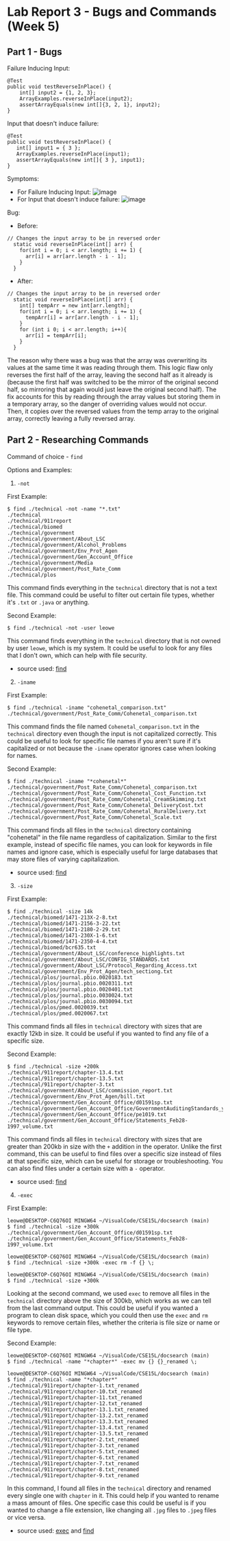 # Lab Report 3 - Bugs and Commands (Week 5)

## Part 1 - Bugs

Failure Inducing Input:
```	
@Test 
public void testReverseInPlace() {
    int[] input2 = {1, 2, 3};
    ArrayExamples.reverseInPlace(input2);
    assertArrayEquals(new int[]{3, 2, 1}, input2);
} 
 ```

 Input that doesn't induce failure: 
 ```
@Test 
public void testReverseInPlace() {
    int[] input1 = { 3 };
    ArrayExamples.reverseInPlace(input1);
    assertArrayEquals(new int[]{ 3 }, input1);
}
 ```

Symptoms:
* For Failure Inducing Input: ![image](https://github.com/leoweng05/cse15l-lab-reports/assets/62259208/07387763-c19c-4cd1-a850-a01ea9122964)
* For Input that doesn't induce failure: ![image](https://github.com/leoweng05/cse15l-lab-reports/assets/62259208/f58603ae-3717-4f26-83c7-89321dfec4be)

Bug:
* Before:
```
// Changes the input array to be in reversed order
  static void reverseInPlace(int[] arr) {
    for(int i = 0; i < arr.length; i += 1) {
      arr[i] = arr[arr.length - i - 1];
    }
  }
```
* After:
```
// Changes the input array to be in reversed order
  static void reverseInPlace(int[] arr) {
    int[] tempArr = new int[arr.length];
    for(int i = 0; i < arr.length; i += 1) {
      tempArr[i] = arr[arr.length - i - 1];
    }
    for (int i 0; i < arr.length; i++){
      arr[i] = tempArr[i];
    }
  }
  ```
The reason why there was a bug was that the array was overwriting its values at the same time it was reading through them. This logic flaw only reverses the first half of the array, leaving the second half as it already is (because the first half was switched to be the mirror of the original second half, so mirroring that again would just leave the original second half). The fix accounts for this by reading through the array values but storing them in a temporary array, so the danger of overriding values would not occur. Then, it copies over the reversed values from the temp array to the original array, correctly leaving a fully reversed array. 

## Part 2 - Researching Commands

Command of choice - `find`

Options and Examples: 
1. `-not`

First Example:
```
$ find ./technical -not -name "*.txt"
./technical
./technical/911report
./technical/biomed
./technical/government
./technical/government/About_LSC
./technical/government/Alcohol_Problems
./technical/government/Env_Prot_Agen
./technical/government/Gen_Account_Office
./technical/government/Media
./technical/government/Post_Rate_Comm
./technical/plos
```
This command finds everything in the `technical` directory that is not a text file. This command could be useful to filter out certain file types, whether it's `.txt` or `.java` or anything.

Second Example:
```
$ find ./technical -not -user leowe
```
This command finds everything in the `technical` directory that is not owned by user `leowe`, which is my system. It could be useful to look for any files that I don't own, which can help with file security.

   * source used: [find](https://snapshooter.com/learn/linux/find#basic-syntax)


2. `-iname`

First Example:
```
$ find ./technical -iname "cohenetal_comparison.txt"                                                                                                
./technical/government/Post_Rate_Comm/Cohenetal_comparison.txt
```
This command finds the file named `Cohenetal_comparison.txt` in the `technical` directory even though the input is not capitalized correctly. This could be useful to look for specific file names if you aren't sure if it's capitalized or not because the `-iname` operator ignores case when looking for names.

Second Example:
```
$ find ./technical -iname "*cohenetal*"
./technical/government/Post_Rate_Comm/Cohenetal_comparison.txt
./technical/government/Post_Rate_Comm/Cohenetal_Cost_Function.txt
./technical/government/Post_Rate_Comm/Cohenetal_CreamSkimming.txt
./technical/government/Post_Rate_Comm/Cohenetal_DeliveryCost.txt 
./technical/government/Post_Rate_Comm/Cohenetal_RuralDelivery.txt
./technical/government/Post_Rate_Comm/Cohenetal_Scale.txt
```
This command finds all files in the `technical` directory containing "cohenetal" in the file name regardless of capitalization. Similar to the first example, instead of specific file names, you can look for keywords in file names and ignore case, which is especially useful for large databases that may store files of varying capitalization. 
   * source used: [find](https://snapshooter.com/learn/linux/find#basic-syntax)

3. `-size`

First Example:
```
$ find ./technical -size 14k
./technical/biomed/1471-213X-2-8.txt
./technical/biomed/1471-2156-3-22.txt
./technical/biomed/1471-2180-2-29.txt
./technical/biomed/1471-230X-1-6.txt
./technical/biomed/1471-2350-4-4.txt
./technical/biomed/bcr635.txt
./technical/government/About_LSC/conference_highlights.txt
./technical/government/About_LSC/CONFIG_STANDARDS.txt
./technical/government/About_LSC/Protocol_Regarding_Access.txt
./technical/government/Env_Prot_Agen/tech_sectiong.txt
./technical/plos/journal.pbio.0020183.txt
./technical/plos/journal.pbio.0020311.txt
./technical/plos/journal.pbio.0020401.txt
./technical/plos/journal.pbio.0030024.txt
./technical/plos/journal.pbio.0030094.txt
./technical/plos/pmed.0020039.txt
./technical/plos/pmed.0020067.txt
```
This command finds all files in `technical` directory with sizes that are exactly 12kb in size. It could be useful if you wanted to find any file of a specific size.

Second Example:
```
$ find ./technical -size +200k
./technical/911report/chapter-13.4.txt
./technical/911report/chapter-13.5.txt
./technical/911report/chapter-3.txt
./technical/government/About_LSC/commission_report.txt
./technical/government/Env_Prot_Agen/bill.txt
./technical/government/Gen_Account_Office/d01591sp.txt
./technical/government/Gen_Account_Office/GovernmentAuditingStandards_yb2002ed.txt
./technical/government/Gen_Account_Office/pe1019.txt
./technical/government/Gen_Account_Office/Statements_Feb28-1997_volume.txt
```
This command finds all files in `technical` directory with sizes that are greater than 200kb in size with the `+` addition in the operator. Unlike the first command, this can be useful to find files over a specific size instead of files at that specific size, which can be useful for storage or troubleshooting. You can also find files under a certain size with a `-` operator.
   * source used: [find](https://snapshooter.com/learn/linux/find#basic-syntax)

4. `-exec`

First Example:
```
leowe@DESKTOP-C6Q76OI MINGW64 ~/VisualCode/CSE15L/docsearch (main)
$ find ./technical -size +300k
./technical/government/Gen_Account_Office/d01591sp.txt
./technical/government/Gen_Account_Office/Statements_Feb28-1997_volume.txt

leowe@DESKTOP-C6Q76OI MINGW64 ~/VisualCode/CSE15L/docsearch (main)
$ find ./technical -size +300k -exec rm -f {} \;

leowe@DESKTOP-C6Q76OI MINGW64 ~/VisualCode/CSE15L/docsearch (main)
$ find ./technical -size +300k
```
Looking at the second command, we used `exec` to remove all files in the `technical` directory above the size of 300kb, which works as we can tell from the last command output. This could be useful if you wanted a program to clean disk space, which you could then use the `exec` and `rm` keywords to remove certain files, whether the criteria is file size or name or file type.

Second Example:
```
leowe@DESKTOP-C6Q76OI MINGW64 ~/VisualCode/CSE15L/docsearch (main)
$ find ./technical -name "*chapter*" -exec mv {} {}_renamed \;

leowe@DESKTOP-C6Q76OI MINGW64 ~/VisualCode/CSE15L/docsearch (main)
$ find ./technical -name "*chapter*"
./technical/911report/chapter-1.txt_renamed
./technical/911report/chapter-10.txt_renamed
./technical/911report/chapter-11.txt_renamed
./technical/911report/chapter-12.txt_renamed
./technical/911report/chapter-13.1.txt_renamed
./technical/911report/chapter-13.2.txt_renamed
./technical/911report/chapter-13.3.txt_renamed
./technical/911report/chapter-13.4.txt_renamed
./technical/911report/chapter-13.5.txt_renamed
./technical/911report/chapter-2.txt_renamed
./technical/911report/chapter-3.txt_renamed
./technical/911report/chapter-5.txt_renamed
./technical/911report/chapter-6.txt_renamed
./technical/911report/chapter-7.txt_renamed
./technical/911report/chapter-8.txt_renamed
./technical/911report/chapter-9.txt_renamed
```
In this command, I found all files in the `technical` directory and renamed every single one with `chapter` in it. This could help if you wanted to rename a mass amount of files. One specific case this could be useful is if you wanted to change a file extension, like changing all `.jpg` files to `.jpeg` files or vice versa. 
   * source used: [exec](https://linuxhandbook.com/find-exec-command/) and [find](https://snapshooter.com/learn/linux/find#basic-syntax)
